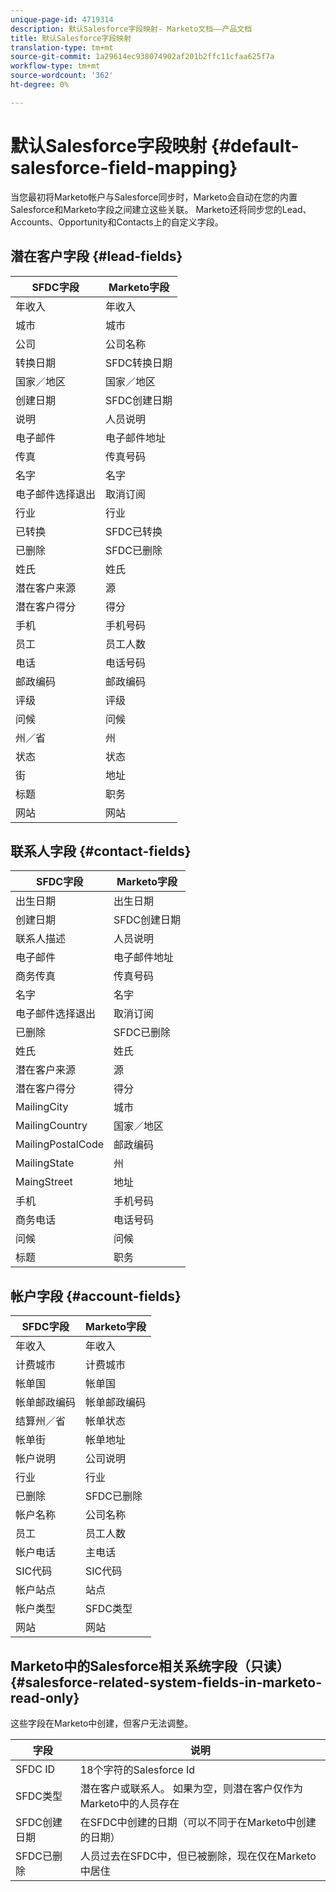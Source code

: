 ```yaml
---
unique-page-id: 4719314
description: 默认Salesforce字段映射- Marketo文档——产品文档
title: 默认Salesforce字段映射
translation-type: tm+mt
source-git-commit: 1a29614ec938074902af201b2ffc11cfaa625f7a
workflow-type: tm+mt
source-wordcount: '362'
ht-degree: 0%

---
```



# 默认Salesforce字段映射 {#default-salesforce-field-mapping}

当您最初将Marketo帐户与Salesforce同步时，Marketo会自动在您的内置Salesforce和Marketo字段之间建立这些关联。 Marketo还将同步您的Lead、Accounts、Opportunity和Contacts上的自定义字段。

## 潜在客户字段 {#lead-fields}

| SFDC字段 | Marketo字段 |
|---|---|
| 年收入 | 年收入 |
| 城市 | 城市 |
| 公司 | 公司名称 |
| 转换日期 | SFDC转换日期 |
| 国家／地区 | 国家／地区 |
| 创建日期 | SFDC创建日期 |
| 说明 | 人员说明 |
| 电子邮件 | 电子邮件地址 |
| 传真 | 传真号码 |
| 名字 | 名字 |
| 电子邮件选择退出 | 取消订阅 |
| 行业 | 行业 |
| 已转换 | SFDC已转换 |
| 已删除 | SFDC已删除 |
| 姓氏 | 姓氏 |
| 潜在客户来源 | 源 |
| 潜在客户得分 | 得分 |
| 手机 | 手机号码 |
| 员工 | 员工人数 |
| 电话 | 电话号码 |
| 邮政编码 | 邮政编码 |
| 评级 | 评级 |
| 问候 | 问候 |
| 州／省 | 州 |
| 状态 | 状态 |
| 街 | 地址 |
| 标题 | 职务 |
| 网站 | 网站 |

## 联系人字段 {#contact-fields}

| SFDC字段 | Marketo字段 |
|---|---|
| 出生日期 | 出生日期 |
| 创建日期 | SFDC创建日期 |
| 联系人描述 | 人员说明 |
| 电子邮件 | 电子邮件地址 |
| 商务传真 | 传真号码 |
| 名字 | 名字 |
| 电子邮件选择退出 | 取消订阅 |
| 已删除 | SFDC已删除 |
| 姓氏 | 姓氏 |
| 潜在客户来源 | 源 |
| 潜在客户得分 | 得分 |
| MailingCity | 城市 |
| MailingCountry | 国家／地区 |
| MailingPostalCode | 邮政编码 |
| MailingState | 州 |
| MaingStreet | 地址 |
| 手机 | 手机号码 |
| 商务电话 | 电话号码 |
| 问候 | 问候 |
| 标题 | 职务 |

## 帐户字段 {#account-fields}

| SFDC字段 | Marketo字段 |
|---|---|
| 年收入 | 年收入 |
| 计费城市 | 计费城市 |
| 帐单国 | 帐单国 |
| 帐单邮政编码 | 帐单邮政编码 |
| 结算州／省 | 帐单状态 |
| 帐单街 | 帐单地址 |
| 帐户说明 | 公司说明 |
| 行业 | 行业 |
| 已删除 | SFDC已删除 |
| 帐户名称 | 公司名称 |
| 员工 | 员工人数 |
| 帐户电话 | 主电话 |
| SIC代码 | SIC代码 |
| 帐户站点 | 站点 |
| 帐户类型 | SFDC类型 |
| 网站 | 网站 |

## Marketo中的Salesforce相关系统字段（只读） {#salesforce-related-system-fields-in-marketo-read-only}

这些字段在Marketo中创建，但客户无法调整。

| 字段 | 说明 |
|---|---|
| SFDC ID | 18个字符的Salesforce Id |
| SFDC类型 | 潜在客户或联系人。 如果为空，则潜在客户仅作为Marketo中的人员存在 |
| SFDC创建日期 | 在SFDC中创建的日期（可以不同于在Marketo中创建的日期） |
| SFDC已删除 | 人员过去在SFDC中，但已被删除，现在仅在Marketo中居住 |
